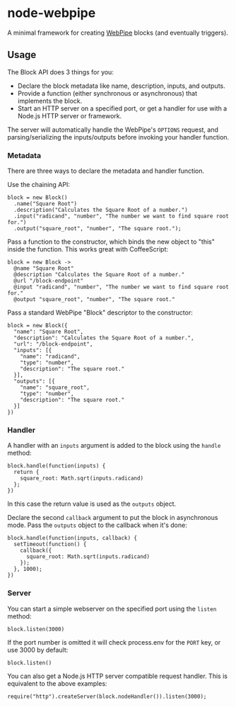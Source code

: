 node-webpipe
============

A minimal framework for creating [WebPipe](http://www.webpipes.org/) blocks (and eventually triggers).

## Usage 

The Block API does 3 things for you:

- Declare the block metadata like name, description, inputs, and outputs.
- Provide a function (either synchronous or asynchronous) that implements the block.
- Start an HTTP server on a specified port, or get a handler for use with a Node.js HTTP server or framework.

The server will automatically handle the WebPipe's `OPTIONS` request, and parsing/serializing the inputs/outputs before invoking your handler function.

### Metadata

There are three ways to declare the metadata and handler function.

Use the chaining API:

    block = new Block()
      .name("Square Root")
      .description("Calculates the Square Root of a number.")
      .input("radicand", "number", "The number we want to find square root for.")
      .output("square_root", "number", "The square root.");

Pass a function to the constructor, which binds the new object to "this" inside the function. This works great with CoffeeScript:

    block = new Block ->
      @name "Square Root"
      @description "Calculates the Square Root of a number."
      @url "/block-endpoint"
      @input "radicand", "number", "The number we want to find square root for."
      @output "square_root", "number", "The square root."

Pass a standard WebPipe "Block" descriptor to the constructor:

    block = new Block({
      "name": "Square Root",
      "description": "Calculates the Square Root of a number.",
      "url": "/block-endpoint",
      "inputs": [{
        "name": "radicand",
        "type": "number",
        "description": "The square root."
      }],
      "outputs": [{
        "name": "square_root",
        "type": "number",
        "description": "The square root."
      }]
    })

### Handler

A handler with an `inputs` argument is added to the block using the `handle` method:

    block.handle(function(inputs) {
      return {
        square_root: Math.sqrt(inputs.radicand)
      };
    })

In this case the return value is used as the `outputs` object.

Declare the second `callback` argument to put the block in asynchronous mode. Pass the `outputs` object to the callback when it's done:

    block.handle(function(inputs, callback) {
      setTimeout(function() {
        callback({
          square_root: Math.sqrt(inputs.radicand)
        });
      }, 1000);
    })

### Server

You can start a simple webserver on the specified port using the `listen` method:

    block.listen(3000)

If the port number is omitted it will check process.env for the `PORT` key, or use 3000 by default:

    block.listen()

You can also get a Node.js HTTP server compatible request handler. This is equivalent to the above examples:

    require("http").createServer(block.nodeHandler()).listen(3000);
